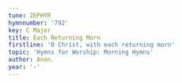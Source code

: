 ```yaml
---
tune: ZEPHYR
hymnnumber: '792'
key: C Major
title: Each Returning Morn
firstline: 'O Christ, with each returning morn'
topic: 'Hymns for Worship: Morning Hymns'
author: Anon.
year: '-'
---
```

